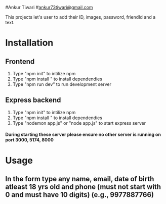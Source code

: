 
#Ankur Tiwari
#ankur73tiwari@gmail.com



This projects let's user to add their ID, images, password, friendId and a text.


# Installation

## Frontend
1. Type "npm init" to intilize npm
2. Type "npm install " to install dependendies
3. Type "npm run dev" to run development server

## Express backend
1. Type "npm init" to intilize npm
2. Type "npm install " to install dependendies
3. Type "nodemon app.js" or "node app.js" to start express server


#### During starting these server please ensure no other server is running on port 3000, 5174, 8000

# Usage
## In the form type any name, email, date of birth atleast 18 yrs old and  phone (must not start with 0 and must have 10 digits) (e.g., 9977887766)
 
